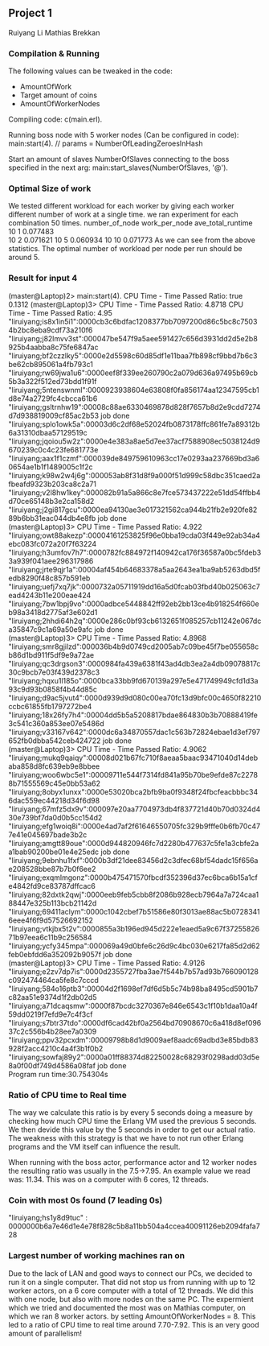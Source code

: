 ## Project 1

Ruiyang Li
Mathias Brekkan

### Compilation & Running
The following values can be tweaked in the code:
 - AmountOfWork
 - Target amount of coins
 - AmountOfWorkerNodes

Compiling code:
c(main.erl).

Running boss node with 5 worker nodes (Can be configured in code):
main:start(4). // params = NumberOfLeadingZeroesInHash


Start an amount of slaves NumberOfSlaves connecting to the boss specified in the next arg:
main:start_slaves(NumberOfSlaves, '<processName>@<nodeName>').

### Optimal Size of work
We tested different workload for each worker by giving each worker different number of work at a single time.
we ran experiment for each combination 50 times.
number_of_node  work_per_node   ave_total_runtime
10   1 0.077483   
10   2  0.071621
10   5  0.060934
10  10  0.071773
As we can see from the above statistics. The optimal number of workload per node per run should be around 5.


### Result for input 4
(master@Laptop)2> main:start(4). 
CPU Time - Time Passed Ratio: true
0.1312
(master@Laptop)3> CPU Time - Time Passed Ratio: 4.8718
CPU Time - Time Passed Ratio: 4.95
"liruiyang;is8x1in5i1":0000cb3c6bdfac1208377bb7097200d86c5bc8c75034b2bc8eba9cdf73a210f6
"liruiyang;j82lmvv3st":000047be547f9a5aee591427c656d3931dd2d5e2b8925b4aabba8c75fe6847ac
"liruiyang;bf2czzlky5":0000e2d5598c60d85df1e11baa7fb898cf9bbd7b6c3be62cb895061a4fb793c1
"liruiyang;rw69jwa1u6":0000eef8f339ee260790c2a079d636a97495b69cb5b3a322f512ed73bdd1f91f
"liruiyang;5ntenswnml":0000923938604e63808f0fa856174aa12347595cb1d8e74a2729fc4cbcca61b6
"liruiyang;gsltrnhw19":00008c88ae6330469878d828f7657b8d2e9cdd7274d7d938819009cf85ac2b53
job done                 
"liruiyang;splo1owk5a":00003d6c2df68e52024fb0873178ffc861fe7a89312b6a31310dbaa57129519c
"liruiyang;jqoiou5w2z":0000e4e383a8ae5d7ee37acf7588908ec5038124d9670239c0c4c23fe681773e
"liruiyang;aax1f1czmf":000039de849759610963cc17e0293aa237669bd3a60654ae1b1f1489005c1f2c
"liruiyang;k98w2w4j6g":000053ab8f31d8f9a000f51d999c58dbc351caed2afbeafd9323b203ca8c2a71
"liruiyang;v2l8hw1key":000082b91a5a866c8e7fce573437222e51dd54ffbb4d70ce65148b3e2ca158d2
"liruiyang;j2gi817gcu":0000ea94130ae3e017321562ca944b21fb2e920fe8289b6bb31eac044db4e8fb
job done                 
(master@Laptop)3> CPU Time - Time Passed Ratio: 4.922
"liruiyang;owt88akezp":00004161253825f96e0bba19cda03f449e92ab34a4ebc083fc072a20f7f63224
"liruiyang;h3umfov7h7":0000782fc884972f140942ca176f36587a0bc5fdeb33a939f041aee296317986
"liruiyang;jrte9qjr1a":00004af454b64683378a5aa2643ea1ba9ab5263dbd5fedb8290f48c857b591eb
"liruiyang;uefj7xq7jk":0000732a05711919dd16a5d0fcab03fbd40b025063c7ead4243b11e200eae424
"liruiyang;7bw1bpj9vo":0000adbce5448842ff92eb2bb13ce4b918254f660eb98a3418d2775af3e602d1
"liruiyang;2hhdi64h2q":0000e286c0bf93cb6132651f085257cb11242e067dca35847c9c1a69a50e9afc
job done                 
(master@Laptop)3> CPU Time - Time Passed Ratio: 4.8968
"liruiyang;smr8gjilzd":000036b4b9d0749cd2005ab7c09be45f7be055658cb86d1bd911f5df9e9a72ae
"liruiyang;qc3drgson3":0000984fa439a6381f43ad4db3ea2a4db09078817c30c9bcb7e03f439d2378c3
"liruiyang;hqxu1l185o":0000bca33bb9fd670139a297e5e471749949cfd1d3a93c9d93b0858f4b44d85c
"liruiyang;d9ac5jvut4":0000d939d9d080c00ea70fc13d9bfc00c4650f82210ccbc61855fb1797272be4
"liruiyang;18x26fy7h4":00004dd5b5a5208817bdae864830b3b70888419fe3c541c360a853ee07e5486d
"liruiyang;v33167v642":0000dc6a34870557dac1c563b72824ebae1d3ef797652fb0dbba542ceb424722
job done                 
(master@Laptop)3> CPU Time - Time Passed Ratio: 4.9062
"liruiyang;mukq9qaiqy":00008d021b67fc710f8aeaa5baac93471040d14debaba858d8fc639eb9e8bbee
"liruiyang;woo6wbc5e1":00009711e544f7314fd841a95b70be9efde87c22788b71555569c45e0bb53a62
"liruiyang;8obyx1unxx":0000e53020bca2bfb9ba0f9348f24fbcfeacbbbc346dac559ec44218d34f6d98
"liruiyang;67mfz5dx9v":000097e20aa7704973db4f837721d40b70d0324d430e739bf7da0d0b5cc154d2
"liruiyang;efg1woiq8i":0000e4ad7af2f61646550705fc329b9fffe0b6fb70c477e41e045697bade3b2c
"liruiyang;amgtt89oue":0000d944820946fc7d2280b477637c5fe1a3cbfe2aa1bab90200be01e4e25edc
job done                 
"liruiyang;9ebnhu1fxf":0000b3df21dee83456d2c3dfec68bf54dadc15f656ae208528bbe87b7b0f6ee2
"liruiyang;exqmlmgonz":0000b475471570fbcdf352396d37ec6bca6b15a1cfe4842fd9ce83787dffcac6
"liruiyang;82dxtk2qwj":0000eeb9feb5cbb8f2086b928ecb7964a7a724caa188447e325b113bcb21142d
"liruiyang;69411aclym":0000c1042cbef7b51586e80f3013ae88ac5b07283416eee4f6f9d57526692152
"liruiyang;vtkjbx5t2v":0000855a3b196ed945d222e1eaed5a9c67f3725582671b97eea6c11b9c256584
"liruiyang;ycfy345mpa":000069a49d0bfe6c26d9c4bc030e6217fa85d2d62feb0ebfdd6a352092b9057f
job done                 
(master@Laptop)3> CPU Time - Time Passed Ratio: 4.9126
"liruiyang;e2zv7dp7is":0000d2355727fba3ae7f544b7b57ad93b766090128c092474464ca5fe8c7cccd
"liruiyang;584o16ptb3":00004d2f1698ef7df6d5b5c74b98ba8495cd5901b7c82aa51e9374d1f2db02d5
"liruiyang;a71dcaqsmw":0000f87bcdc3270367e846e6543c1f10b1daa10a4f59dd0219f7efd9e7c4f3cf
"liruiyang;s7btr37tdo":0000df6cad42bf0a2564bd70908670c6a418d8ef09637c2c556b4b28ee7a0309
"liruiyang;ppv32pcxdm":00009798b8d1d9009aef8aadc69adbd3e85bdb83928f2acc4210c4a4f3b1f0b2
"liruiyang;sowfaj89y2":0000a01ff88374d82250028c68293f0298add03d5e8a0f00df749d4586a08faf
job done                 
Program run time:30.754304s

### Ratio of CPU time to Real time
The way we calculate this ratio is by every 5 seconds doing a measure by checking how much CPU time the Erlang VM used the previous 5 seconds. We then devide this value by the 5 seconds in order to get our actual ratio. The weakness with this strategy is that we have to not run other Erlang programs and the VM itself can influence the result.

When running with the boss actor, performance actor and 12 worker nodes the resulting ratio was usually in the 7.5->7.95. An example value we read was: 11.34. This was on a computer with 6 cores, 12 threads.

### Coin with most 0s found (7 leading 0s)
"liruiyang;hs1y8d9tuc" : 0000000b6a7e46d1e4e78f828c5b8a11bb504a4ccea40091126eb2094fafa728

### Largest number of working machines ran on
Due to the lack of LAN and good ways to connect our PCs, we decided to run it on a single computer. That did not stop us from running with up to 12 worker actors, on a 6 core computer with a total of 12 threads. We did this with one node, but also with more nodes on the same PC. The expermient which we tried and documented the most was on Mathias computer, on which we ran 8 worker actors. by setting AmountOfWorkerNodes = 8. This led to a ratio of CPU time to real time around 7.70-7.92. This is an very good amount of parallelism!